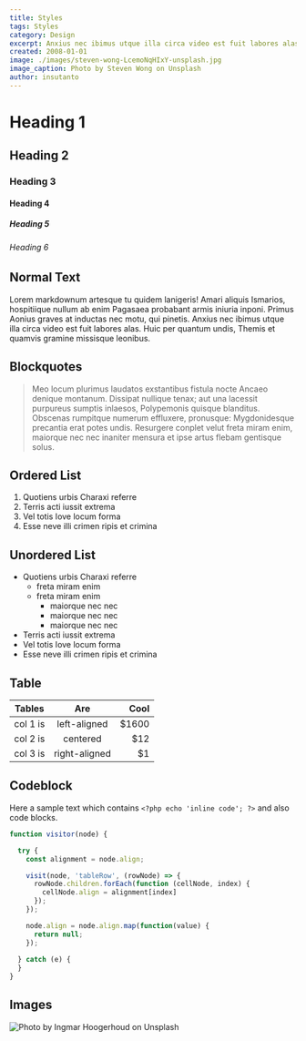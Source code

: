 ```yaml
---
title: Styles
tags: Styles
category: Design
excerpt: Anxius nec ibimus utque illa circa video est fuit labores alas. Vincere ferociaarva.
created: 2008-01-01
image: ./images/steven-wong-LcemoNqHIxY-unsplash.jpg
image_caption: Photo by Steven Wong on Unsplash
author: insutanto
---
```


# Heading 1

## Heading 2

### Heading 3

#### Heading 4

##### Heading 5

###### Heading 6

## Normal Text

Lorem markdownum artesque tu quidem lanigeris! Amari aliquis Ismarios,
hospitiique nullum ab enim Pagasaea probabant armis iniuria inponi. Primus
Aonius graves at inductas nec motu, qui pinetis. Anxius nec ibimus utque illa
circa video est fuit labores alas. Huic per quantum undis, Themis et quamvis
gramine missisque leonibus.

## Blockquotes

> Meo locum plurimus laudatos exstantibus fistula nocte Ancaeo denique montanum.
> Dissipat nullique tenax; aut una lacessit purpureus sumptis inlaesos,
> Polypemonis quisque blanditus. Obscenas rumpitque numerum effluxere,
> pronusque: Mygdonidesque precantia erat potes undis. Resurgere conplet velut
> freta miram enim, maiorque nec nec inaniter mensura et ipse artus flebam
> gentisque solus.

## Ordered List

1. Quotiens urbis Charaxi referre
2. Terris acti iussit extrema
3. Vel totis Iove locum forma
4. Esse neve illi crimen ripis et crimina

## Unordered List

- Quotiens urbis Charaxi referre
  - freta miram enim
  - freta miram enim
    - maiorque nec nec
    - maiorque nec nec
    - maiorque nec nec
- Terris acti iussit extrema
- Vel totis Iove locum forma
- Esse neve illi crimen ripis et crimina

## Table

| Tables   |      Are      |  Cool |
|----------|:-------------:|------:|
| col 1 is |  left-aligned | $1600 |
| col 2 is |    centered   |   $12 |
| col 3 is | right-aligned |    $1 |

## Codeblock

Here a sample text which contains `<?php echo 'inline code'; ?>` and also code blocks.

```js
function visitor(node) {

  try {
    const alignment = node.align;

    visit(node, 'tableRow', (rowNode) => {
      rowNode.children.forEach(function (cellNode, index) {
        cellNode.align = alignment[index]
      });
    });

    node.align = node.align.map(function(value) {
      return null;
    });
    
  } catch (e) {
  }
}
```

## Images

![Photo by Ingmar Hoogerhoud on Unsplash](./images/ingmar-hoogerhoud-lm91dJNPRS4-unsplash.jpg)